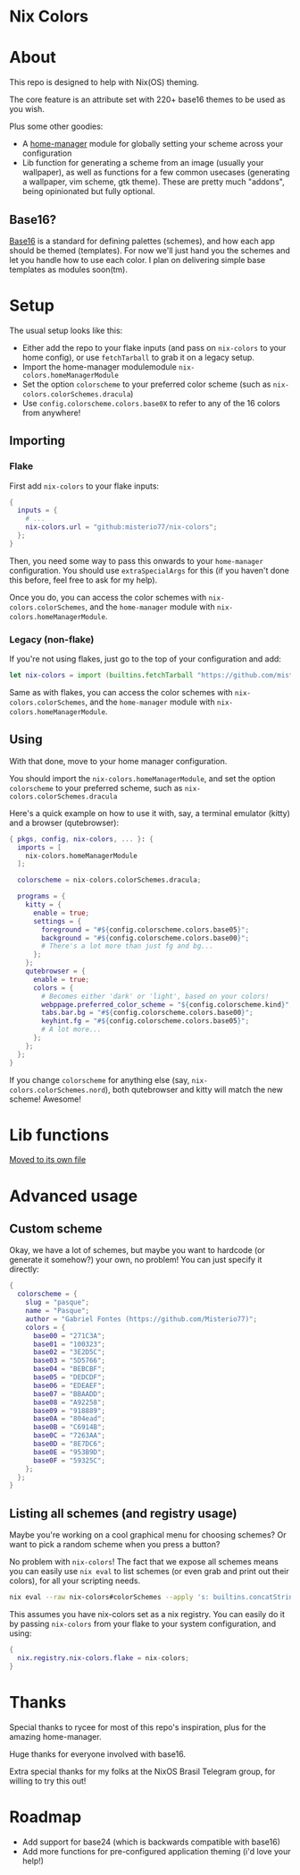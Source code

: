 # Nix Colors

# About
This repo is designed to help with Nix(OS) theming.

The core feature is an attribute set with 220+ base16 themes to be used as you wish.

Plus some other goodies:
- A [home-manager](https://github.com/nix-community/home-manager) module for globally setting your scheme across your configuration
- Lib function for generating a scheme from an image (usually your wallpaper), as well as functions for a few common usecases (generating a wallpaper, vim scheme, gtk theme). These are pretty much "addons", being opinionated but fully optional.

## Base16?
[Base16](https://github.com/chriskempson/base16) is a standard for defining palettes (schemes), and how each app should be themed (templates). For now we'll just hand you the schemes and let you handle how to use each color. I plan on delivering simple base templates as modules soon(tm).

# Setup

The usual setup looks like this:
- Either add the repo to your flake inputs (and pass on `nix-colors` to your home config), or use `fetchTarball` to grab it on a legacy setup.
- Import the home-manager modulemodule `nix-colors.homeManagerModule`
- Set the option `colorscheme` to your preferred color scheme (such as `nix-colors.colorSchemes.dracula`)
- Use `config.colorscheme.colors.base0X` to refer to any of the 16 colors from anywhere!

## Importing

### Flake
First add `nix-colors` to your flake inputs:
```nix
{
  inputs = {
    # ...
    nix-colors.url = "github:misterio77/nix-colors";
  };
}
```

Then, you need some way to pass this onwards to your `home-manager` configuration. You should use `extraSpecialArgs` for this (if you haven't done this before, feel free to ask for my help).

Once you do, you can access the color schemes with `nix-colors.colorSchemes`, and the `home-manager` module with `nix-colors.homeManagerModule`.


### Legacy (non-flake)
If you're not using flakes, just go to the top of your configuration and add:
```nix
let nix-colors = import (builtins.fetchTarball "https://github.com/misterio77/nix-colors/archive/main.tar.gz");
```

Same as with flakes, you can access the color schemes with `nix-colors.colorSchemes`, and the `home-manager` module with `nix-colors.homeManagerModule`.

## Using

With that done, move to your home manager configuration.

You should import the `nix-colors.homeManagerModule`, and set the option `colorscheme` to your preferred scheme, such as `nix-colors.colorSchemes.dracula`

Here's a quick example on how to use it with, say, a terminal emulator (kitty) and a browser (qutebrowser):
```nix
{ pkgs, config, nix-colors, ... }: {
  imports = [
    nix-colors.homeManagerModule
  ];

  colorscheme = nix-colors.colorSchemes.dracula;

  programs = {
    kitty = {
      enable = true;
      settings = {
        foreground = "#${config.colorscheme.colors.base05}";
        background = "#${config.colorscheme.colors.base00}";
        # There's a lot more than just fg and bg...
      };
    };
    qutebrowser = {
      enable = true;
      colors = {
        # Becomes either 'dark' or 'light', based on your colors!
        webppage.preferred_color_scheme = "${config.colorscheme.kind}";
        tabs.bar.bg = "#${config.colorscheme.colors.base00}";
        keyhint.fg = "#${config.colorscheme.colors.base05}";
        # A lot more...
      };
    };
  };
}
```

If you change `colorscheme` for anything else (say, `nix-colors.colorSchemes.nord`), both qutebrowser and kitty will match the new scheme! Awesome!

# Lib functions
[Moved to its own file](lib-usage.md)

# Advanced usage

## Custom scheme
Okay, we have a lot of schemes, but maybe you want to hardcode (or generate it somehow?) your own, no problem! You can just specify it directly:
```nix
{
  colorscheme = {
    slug = "pasque";
    name = "Pasque";
    author = "Gabriel Fontes (https://github.com/Misterio77)";
    colors = {
      base00 = "271C3A";
      base01 = "100323";
      base02 = "3E2D5C";
      base03 = "5D5766";
      base04 = "BEBCBF";
      base05 = "DEDCDF";
      base06 = "EDEAEF";
      base07 = "BBAADD";
      base08 = "A92258";
      base09 = "918889";
      base0A = "804ead";
      base0B = "C6914B";
      base0C = "7263AA";
      base0D = "8E7DC6";
      base0E = "953B9D";
      base0F = "59325C";
    };
  };
}
```

## Listing all schemes (and registry usage)
Maybe you're working on a cool graphical menu for choosing schemes? Or want to pick a random scheme when you press a button?

No problem with `nix-colors`! The fact that we expose all schemes means you can easily use `nix eval` to list schemes (or even grab and print out their colors), for all your scripting needs.
```bash
nix eval --raw nix-colors#colorSchemes --apply 's: builtins.concatStringsSep "\n" (builtins.attrNames s)'
```

This assumes you have nix-colors set as a nix registry. You can easily do it by passing `nix-colors` from your flake to your system configuration, and using:
```nix
{
  nix.registry.nix-colors.flake = nix-colors;
}
```
# Thanks

Special thanks to rycee for most of this repo's inspiration, plus for the amazing home-manager.

Huge thanks for everyone involved with base16.

Extra special thanks for my folks at the NixOS Brasil Telegram group, for willing to try this out!


# Roadmap
- Add support for base24 (which is backwards compatible with base16)
- Add more functions for pre-configured application theming (i'd love your help!)
